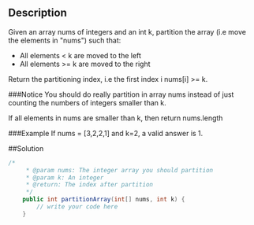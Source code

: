 ## Description
Given an array nums of integers and an int k, partition the array (i.e move the elements in "nums") such that:

* All elements < k are moved to the left
* All elements >= k are moved to the right

Return the partitioning index, i.e the first index i nums[i] >= k.

###Notice
You should do really partition in array nums instead of just counting the numbers of integers smaller than k.

If all elements in nums are smaller than k, then return nums.length

###Example
If nums = [3,2,2,1] and k=2, a valid answer is 1.

##Solution
```java
/*
     * @param nums: The integer array you should partition
     * @param k: An integer
     * @return: The index after partition
     */
    public int partitionArray(int[] nums, int k) {
        // write your code here
    }
```